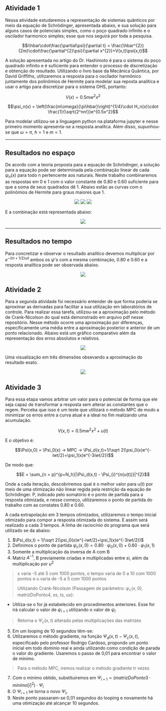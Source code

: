 ## Atividade 1

Nessa atividade estudaremos a representação de sistemas quânticos por meio da equação de Schrödinger, apresentada abaixo, e sua solução para alguns casos de potenciais simples, como o poço quadrado infinito e o oscilador harmonico simples; esse que nos seguirá por toda a pesquisa.

$$i\hbar\cdot\frac{\partial\psi}{\partial t} = \frac{\hbar^{2}}{2m}\cdot\frac{\partial^{2}\psi}{\partial x^{2}}+V(x,t)\psi(x,t)$$

A solução apresentada no artigo do Dr. Hashimoto é para o sistema do poço quadrado infinito e é suficiente para entender o processo de discretização e obtenção do resultado. Utilizando o livro base da Mecânica Quântica, por David Griffiths, utilizaremos a resposta para o oscilador harmônico juntamente dos polinômios de Hermite para modelar sua reposta analítica e usar o artigo para discretizar para o sistema OHS, portanto:

$$V(x) = 0.5mw^{2}x^{2}$$

$$\psi_n(x) = \left(\frac{m\omega}{\pi\hbar}\right)^{1/4}\cdot H_n(x)\cdot \frac{1}{\sqrt{2^nn!}}e^{0.5x^2}$$

Para modelar utilizou-se a linguagem python na plataforma jupyter e nesse primeiro momento apresenta-se a resposta analítca. Além disso, supunhou-se que $\omega = \pi$, $\hbar = 1$ e $m = 1$.

-----
Resultados no espaço
----

De acordo com a teoria proposta para a equação de Schrödinger, a solução para a equação pode ser determinada pela combinação linear de cada $\psi_n(x)$ para todo n pertencente aos naturais. Neste trabalho combinaremos as respostas em 0 e 1 com o valor constante de 0.80 e 0.60 suficiente para que a soma de seus quadrados dê 1. Abaixo estão as curvas com o polinômios de Hermite para graus maiores que 1.

<div align="center"> 
  <img src="griffiths.png" />
  <img src="curvas.png" />
  <img src="curvas2.gif" />
</div>

E a combinação está representada abaixo:

<div align="center">
  <img src="curvas3.gif" />
</div>

----
Resultados no tempo
----

Para concretizar e observar o resultado analítico devemos multiplicar por $e^{-i(n+1/2)\omega t}$ ambos os $\psi$'s com a mesma combinação, 0.80 e 0.60 e a resposta analítica pode ser observada abaixo.

<div align="center">
  <img src="analiticalAnswer.gif" />
</div>

## Atividade 2

Para a segunda atividade foi necessário entender de que forma poderia se aproximar as derivadas para facilitar a sua utilização em laboratórios de controle. Para realizar essa tarefa, utilizou-se a aproximação pelo método de Crank-Nicolson do qual está demonstrado em arquivo pdf nesse repositório. Nesse método ocorre uma aproximação por diferenças, especificamente uma média entre a aproximação posterior e anterior de um ponto relacionado. Abaixo está um gráfico comparativo além da representação dos erros absolutos e relativos.

<div align="center">
  <img src="comparative.gif" />
</div>

Uma visualização em três dimensões obsevando a aproximação do resultado exato.

<div align="center">
  <img src="errors.png" />
</div>
  
## Atividade 3

Para essa etapa vamos arbitrar um valor para o potencial de forma que ele seja capaz de transformar a resposta sem alterar as constantes que o regem. Perceba que isso é um teste que utilizará o método MPC de modo a minimizar os erros entre a curva atual e a ideal no fim realizando uma acumulação.

$$V(x,t) = 0.5mw^{2}x^{2} + u(t)$$

E o objetivo é:

$$\Psi(x,0) = \Psi_0(x) -> MPC -> \Psi_d(x,t)=1/\sqrt 2(\psi_0(x)e^{-iwt/2}+\psi_1(x)e^{-3iwt/2})$$

De modo que:

$$E = \sum_{n = p}^{p+N_h}|\Psi_d(x,t) - \Psi_{i}^{n(u(t))}|^{2}$$

Onde a cada iteração, descobriremos qual é o melhor valor para u(t) por meio de uma otimização não linear regida pela restrição da equação de Schrödinger. P, indicado pelo somatório é o ponto de partida para a resposta otimizada, e nesse começo, utilizaremos o ponto de partida do trabalho com as constates 0.80 e 0.60. 

A cada extrapolação em 3 tempos otimizados, utilizaremos o tempo inicial otimizado para compor a resposta otimizada do sistema. E assim será realizado a cada 3 tempos. A linha de raciocínio do programa que será utilizado se da abaixo:

1. $\Psi_d(x,t) = 1/\sqrt 2(\psi_0(x)e^{-iwt/2}+\psi_1(x)e^{-3iwt/2})$
2. Definimos o ponto de partida $\psi_c(x,0) = 0.80\cdot\psi_0(x,0)+0.60\cdot\psi_1(x,1)$
3. Somente a multiplicação da inversa de A com B
4. Matriz $A^{-1}$, B previamente criadas e multiplicadas entre si, além da multiplicação por $u^{2}$
> x varia -5 até 5 com 1000 pontos, o tempo varia de 0 a 10 com 1000 pontos e u varia de -5 a 5 com 1000 pontos
>
> Utilizando Crank-Nicolson (Passagem de parâmetro: $\psi_c(x,0)$, matrizDoPonto4, xs, ts, us):
- Utiliza-se o for já estabelecido em procedimentos anteriores. Esse for irá calcular o valor de $\psi_{i+1}$ utilizando o valor de $\psi_i$
> Retorna o $\Psi_c(x,t)$ alterado pelas multiplicações das matrizes
5. Em um looping de 10 segundos têm-se: 
6. Utilizaremos o método gradiente, na função $\Psi_d(x,t) - \Psi_c(x,t)$, especificado pelo professor Rodrigo Cardoso, propondo um ponto inicial em todo domínio real e ainda utilizando como condição de parada o valor do gradiente. Usaremos o passo de 0,01 para encontrar o valor de mínimo.
> Para o método MPC, iremos realizar o método gradiente tr vezes
7. Com o minimo obtido, substituiremos em $\Psi_{i+1} = (matrizDoPonto3 \cdot mínimo[i]^{2})\cdot \Psi_{i}$
8. O $\Psi_{i+1}$ se torna o novo $\Psi_c$
9. Neste ponto passaram-se 0,01 segundos do looping e novamente há uma otimização até alcançar 10 segundos.
